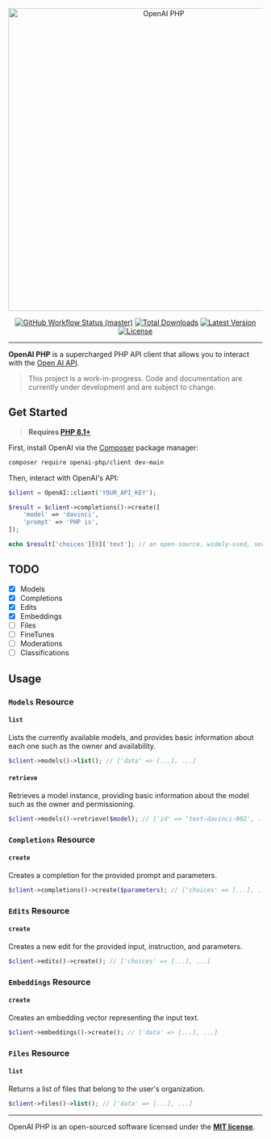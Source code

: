 <p align="center">
    <img src="https://raw.githubusercontent.com/openai-php/client/main/art/example.png" width="600" alt="OpenAI PHP">
    <p align="center">
        <a href="https://github.com/openai-php/client/actions"><img alt="GitHub Workflow Status (master)" src="https://img.shields.io/github/workflow/status/openai-php/openAI/Tests/master"></a>
        <a href="https://packagist.org/packages/openai-php/client"><img alt="Total Downloads" src="https://img.shields.io/packagist/dt/openai-php/openAI"></a>
        <a href="https://packagist.org/packages/openai-php/client"><img alt="Latest Version" src="https://img.shields.io/packagist/v/openai-php/openAI"></a>
        <a href="https://packagist.org/packages/openai-php/client"><img alt="License" src="https://img.shields.io/packagist/l/openai-php/openAI"></a>
    </p>
</p>

------
**OpenAI PHP** is a supercharged PHP API client that allows you to interact with the [Open AI API](https://beta.openai.com/docs/api-reference/introduction).

> This project is a work-in-progress. Code and documentation are currently under development and are subject to change.

## Get Started

> **Requires [PHP 8.1+](https://php.net/releases/)**

First, install OpenAI via the [Composer](https://getcomposer.org/) package manager:

```bash
composer require openai-php/client dev-main
```

Then, interact with OpenAI's API:

```php
$client = OpenAI::client('YOUR_API_KEY');

$result = $client->completions()->create([
    'model' => 'davinci',
    'prompt' => 'PHP is',
]);

echo $result['choices'][0]['text']; // an open-source, widely-used, server-side scripting language.
```

## TODO



- [x] Models
- [x] Completions
- [x] Edits
- [x] Embeddings
- [ ] Files
- [ ] FineTunes
- [ ] Moderations
- [ ] Classifications

## Usage

### `Models` Resource

#### `list`

Lists the currently available models, and provides basic information about each one such as the owner and availability.

```php
$client->models()->list(); // ['data' => [...], ...]
```

#### `retrieve`

Retrieves a model instance, providing basic information about the model such as the owner and permissioning.

```php
$client->models()->retrieve($model); // ['id' => 'text-davinci-002', ...]
```

### `Completions` Resource

#### `create`

Creates a completion for the provided prompt and parameters.

```php
$client->completions()->create($parameters); // ['choices' => [...], ...]
```

### `Edits` Resource

#### `create`

Creates a new edit for the provided input, instruction, and parameters.

```php
$client->edits()->create(); // ['choices' => [...], ...]
```

### `Embeddings` Resource

#### `create`

Creates an embedding vector representing the input text.

```php
$client->embeddings()->create(); // ['data' => [...], ...]
```

### `Files` Resource

#### `list`

Returns a list of files that belong to the user's organization.

```php
$client->files()->list(); // ['data' => [...], ...]
```

---

OpenAI PHP is an open-sourced software licensed under the **[MIT license](https://opensource.org/licenses/MIT)**.
